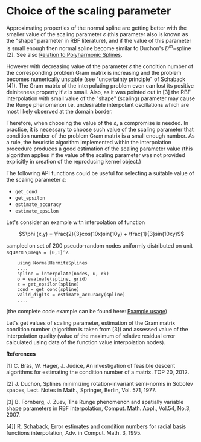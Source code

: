 # Choice of the scaling parameter

Approximating properties of the normal spline are getting better with the smaller value of the scaling parameter $\varepsilon$ (this parameter also is known as the "shape" parameter in RBF literature), and if the value of this parameter is small enough then normal spline become similar to Duchon's $D^m -$spline [2]. See also
[Relation to Polyharmonic Splines](https://igorkohan.github.io/NormalHermiteSplines.jl/stable/Relation-to-Polyharmonic-Splines/).

However with decreasing value of the parameter $\varepsilon$ the condition number of the corresponding problem Gram matrix is increasing and the problem becomes numerically unstable (see "uncertainty principle" of Schaback [4]). The Gram matrix of the interpolating problem even can lost its positive deiniteness property if $\varepsilon$ is small. Also, as it was pointed out in [3] the RBF interpolation with small value of the "shape" (scaling) parameter may cause the Runge phenomenon i.e. undesirable interpolant oscillations which are most likely observed at the domain border. 

Therefore, when choosing the value of the $\varepsilon$, a compromise is needed. In practice, it is necessary to choose such value of the scaling parameter that condition number of the problem Gram matrix is a small enough number. As a rule, the heuristic algorithm implemented within the interpolation procedure produces a good estimation of the scaling parameter value (this algorithm applies if the value of the scaling parameter was not provided explicitly in creation of the reproducing kernel object.)

The following API functions could be useful for selecting a suitable value of the scaling parameter $\varepsilon$:

- ```get_cond```
- ```get_epsilon```
- ```estimate_accuracy```
- ```estimate_epsilon```  

Let's consider an example with interpolation of function 

```math
\phi (x,y)  = \frac{2}{3}cos(10x)sin(10y) + \frac{1}{3}sin(10xy)
```
sampled on set of 200 pseudo-random nodes uniformly distributed on unit square ``\Omega = [0,1]^2``.

```
    using NormalHermiteSplines
    ....
    spline = interpolate(nodes, u, rk)
    σ = evaluate(spline, grid)
    ε = get_epsilon(spline)
    cond = get_cond(spline)
    valid_digits = estimate_accuracy(spline)
    ....
```
(the complete code example can be found here: [Example usage](https://igorkohan.github.io/NormalHermiteSplines.jl/stable/Usage/#D-interpolation-case-2/))

Let's get values of scaling parameter, estimation of the Gram matrix condition number (algorithm is taken from [3]) and assessed value of the interpolation quality (value of the maximum of relative residual error calculated
using data of the function value interpolation nodes).


**References**

[1] C. Brás, W. Hager, J. Júdice, An investigation of feasible descent algorithms for estimating the condition number of a matrix. TOP 20, 2012.

[2] J. Duchon, Splines minimizing rotation-invariant semi-norms in Sobolev spaces, Lect. Notes in Math., Springer, Berlin, Vol. 571, 1977.

[3] B. Fornberg, J. Zuev, The Runge phenomenon and spatially variable shape parameters in RBF interpolation,
Comput. Math. Appl., Vol.54, No.3, 2007.

[4]] R. Schaback, Error estimates and condition numbers for radial basis functions interpolation, Adv. in Comput. Math. 3, 1995.